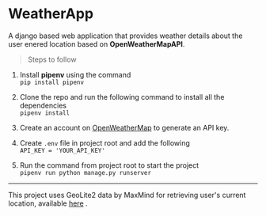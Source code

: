 # WeatherApp

A django based web application that provides weather details about the user enered location based on **OpenWeatherMapAPI**.

> Steps to follow
1. Install **pipenv** using the command \
 	`pip install pipenv`

2.  Clone the repo and run the following command to install all the dependencies \
	`pipenv install`

3.	Create an account on [OpenWeatherMap](https://openweathermap.org/) to generate an API key.

4. Create `.env` file in project root and add the following \
	`API_KEY = 'YOUR_API_KEY'`

5. Run the command from project root to start the project \
	`pipenv run python manage.py runserver` 


---
This project uses GeoLite2 data by MaxMind for retrieving user's current location, available [here]("https://www.maxmind.com") .